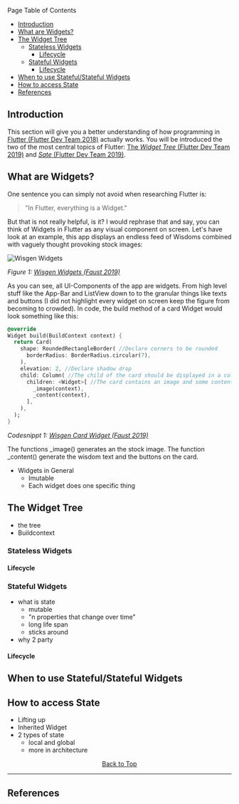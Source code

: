 Page Table of Contents
- [Introduction](#introduction)
- [What are Widgets?](#what-are-widgets)
- [The Widget Tree](#the-widget-tree)
  - [Stateless Widgets](#stateless-widgets)
    - [Lifecycle](#lifecycle)
  - [Stateful Widgets](#stateful-widgets)
    - [Lifecycle](#lifecycle-1)
- [When to use Stateful/Stateful Widgets](#when-to-use-statefulstateful-widgets)
- [How to access State](#how-to-access-state)
- [References](#references)

## Introduction
This section will give you a better understanding of how programming in [Flutter (Flutter Dev Team 2018)](https://flutter.dev/) actually works. You will be introduced the two of the most central topics of Flutter: [The _Widget Tree_ (Flutter Dev Team 2019)](https://flutter.dev/docs/development/ui/widgets-intro) and [_Sate_ (Flutter Dev Team 2019)](https://flutter.dev/docs/development/data-and-backend/state-mgmt).

## What are Widgets?
One sentence you can simply not avoid when researching Flutter is:
> "In Flutter, everything is a Widget."

But that is not really helpful, is it? I would rephrase that and say, you can think of Widgets in Flutter as any visual component on screen. Let's have look at an example, this app displays an endless feed of Wisdoms combined with vaguely thought provoking stock images:

![Wisgen Widgets](https://github.com/Fasust/flutter-guide/wiki//.images/wisgen-widgets.png)

_Figure 1: [Wisgen Widgets (Faust 2019)](https://github.com/Fasust/wisgen)_

As you can see, all UI-Components of the app are widgets. From high level stuff like the App-Bar and ListView down to to the granular things like texts and buttons (I did not highlight every widget on screen keep the figure from becoming to crowded). In code, the build method of a card Widget would look something like this:

```dart
@override
Widget build(BuildContext context) {
  return Card(
    shape: RoundedRectangleBorder( //Declare corners to be rounded
      borderRadius: BorderRadius.circular(7),
    ),
    elevation: 2, //Declare shadow drop
    child: Column( //The child of the card should be displayed in a column Widget
      children: <Widget>[ //The card contains an image and some content
        _image(context),
        _content(context),
      ],
    ),
  );
}
```
_Codesnippt 1: [Wisgen Card Widget (Faust 2019)](https://github.com/Fasust/wisgen)_

The functions _image() generates an the stock image. The function _content() generate the wisdom text and the buttons on the card. 

- Widgets in General
  - Imutable
  - Each widget does one specific thing

## The Widget Tree
- the tree
- Buildcontext

### Stateless Widgets
#### Lifecycle
### Stateful Widgets
- what is state 
  - mutable
  - "n properties that change over time"
  - long life span
  - sticks around
- why 2 party
#### Lifecycle

## When to use Stateful/Stateful Widgets

## How to access State
- Lifting up
- Inherited Widget
- 2 types of state
  - local and global
  - more in architecture

<p align="center"><a href="#">Back to Top</a></center></p>

---
## References 